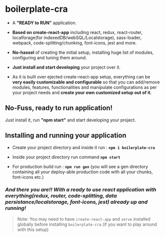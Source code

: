 
  

  

# boilerplate-cra

  

  

  

* A **"READY to RUN"** application.

  

* **Based on create-react-app** including react, redux, react-router, localforage(for indexedDB/webSQL/Localstorage), sass-loader, webpack, code-splitting/chunking, font-icons, jest and more.

  

* **No-hassel** of creating the initial setup, installing huge list of modules, configuring and tuning them around.

  

* **Just install and start developing** your project over it.

  

* As it is built over ejected create-react-app setup, everything can be **very easily customizable and configurable** so that you can add/remove modules, features, functionalities and manipulate configurations as per your project needs and **create your own customized setup out of it**.

  

  

## No-Fuss, ready to run application!

  

  

Just install it, run **"npm start"** and start developing your project.

  

  

  

## Installing and running your application

  

  

* Create your project directory and inside it run : **```npm i boilerplate-cra```**

  

  

* Inside your project directory run command **```npm start```**

  

* For production build run : **```npm run gen```** (you will see a gen directory containing all your deploy-able production code with all your chunks, font-icons etc.)  

  

### *And there you are!! With a ready to use react application with everything(redux, router, code-splitting, data persistance/localstorage, font-icons, jest) already up and running!*

  

  

>Note: You may need to have ```create-react-app``` and ```serve``` installed globally before installing ```boilerplate-cra``` (if you want to play around with this setup)